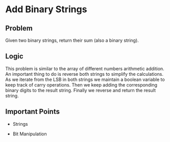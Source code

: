 # Add Binary Strings

## Problem

Given two binary strings, return their sum (also a binary string).

## Logic

This problem is similar to the array of different numbers arithmetic addition. An important thing to do is reverse both strings to simplify the calculations. As we iterate from the LSB in both strings we maintain a boolean variable to keep track of carry operations. Then we keep adding the corresponding binary digits to the result string. Finally we reverse and return the result string.

## Important Points

- Strings

- Bit Manipulation